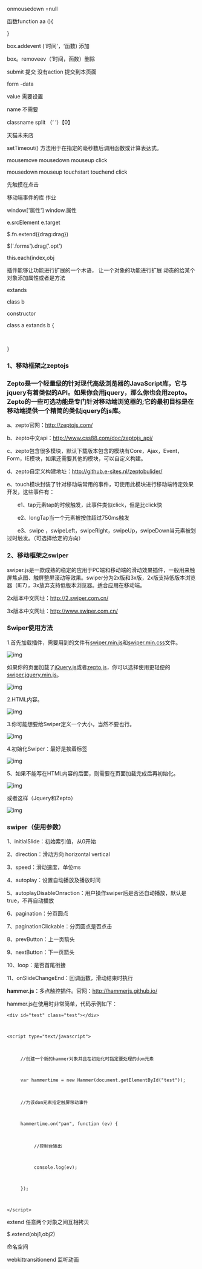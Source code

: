 onmousedown     =null   

函数function aa (){

}



box.addevent    ('时间'，‘函数)  添加

box。removeev（’时间，函数）删除

submit   提交  没有action  提交到本页面

form -data

value 需要设置

name  不需要

classname split （‘ ’）【0】

天猫未来店

setTimeout() 方法用于在指定的毫秒数后调用函数或计算表达式。 

mousemove    mousedown mouseup click

mousedown   mouseup touchstart  touchend   click

先触摸在点击

移动端事件的库  作业

window['属性']   window.属性

e.srcElement   e.target

$.fn.extend({drag:drag})

$('.forms').drag('.opt')

this.each(index,obj

插件能够让功能进行扩展的一个术语，   让一个对象的功能进行扩展   动态的给某个对象添加属性或者是方法

extands   

class    b

constructor  

class a  extands b {

​	 

}

### 1、移动框架之zeptojs

### Zepto是一个轻量级的针对现代高级浏览器的JavaScript库，它与jquery有着类似的API。如果你会用jquery，那么你也会用zepto。Zepto的一些可选功能是专门针对移动端浏览器的;它的最初目标是在移动端提供一个精简的类似jquery的js库。

a、zepto官网：http://zeptojs.com/

b、zepto中文api：http://www.css88.com/doc/zeptojs_api/

c、zepto包含很多模块，默认下载版本包含的模块有Core，Ajax，Event，Form，IE模块，如果还需要其他的模块，可以自定义构建。

d、zepto自定义构建地址：http://github.e-sites.nl/zeptobulider/

e、touch模块封装了针对移动端常用的事件，可使用此模块进行移动端特定效果开发，这些事件有：

　　e1、tap元素tap的时候触发，此事件类似click，但是比click快

　　e2、longTap当一个元素被按住超过750ms触发

　　e3、swipe ，swipeLeft，swipeRight，swipeUp，swipeDown当元素被划过时触发。（可选择给定的方向）

### 2、移动框架之swiper

swiper.js是一款成熟的稳定的应用于PC端和移动端的滑动效果插件，一般用来触屏焦点图、触屏整屏滚动等效果。swiper分为2x版和3x版，2x版支持低版本浏览器（IE7），3x放弃支持低版本浏览器。适合应用在移动端。

2x版本中文网址：http://2.swiper.com.cn/

3x版本中文网址：http://www.swiper.com.cn/

### Swiper使用方法

1.首先加载插件，需要用到的文件有[swiper.min.js](http://www.swiper.com.cn/download/index.html#file7)和[swiper.min.css](http://www.swiper.com.cn/download/index.html#file5)文件。

![img](https://images2015.cnblogs.com/blog/810514/201707/810514-20170724203303184-468683040.png)

如果你的页面加载了[jQuery.js](http://www.swiper.com.cn/download/index.html#file2)或者[zepto.js](http://www.swiper.com.cn/download/index.html#file3)，你可以选择使用更轻便的[swiper.jquery.min.js](http://www.swiper.com.cn/download/index.html#file4)。

![img](https://images2015.cnblogs.com/blog/810514/201707/810514-20170724203342918-126312265.png)

2.HTML内容。

![img](https://images2015.cnblogs.com/blog/810514/201707/810514-20170724203419793-275089966.png)

3.你可能想要给Swiper定义一个大小，当然不要也行。

![img](https://images2015.cnblogs.com/blog/810514/201707/810514-20170724203636715-1664685572.png)

4.初始化Swiper：最好是挨着</body>标签

![img](https://images2015.cnblogs.com/blog/810514/201707/810514-20170724203916653-852144702.png)

5、如果不能写在HTML内容的后面，则需要在页面加载完成后再初始化。

![img](https://images2015.cnblogs.com/blog/810514/201707/810514-20170724204004137-1745215421.png)

或者这样（Jquery和Zepto）

![img](https://images2015.cnblogs.com/blog/810514/201707/810514-20170724204121199-11323316.png)

### **swiper（使用参数）**

1、initialSlide：初始索引值，从0开始

2、direction：滑动方向 horizontal  vertical

3、speed：滑动速度，单位ms

4、autoplay：设置自动播放及播放时间

5、autoplayDisableOnraction：用户操作swiper后是否还自动播放，默认是true，不再自动播放

6、pagination：分页圆点

7、paginationClickable：分页圆点是否点击

8、prevButton：上一页箭头

9、nextButton：下一页箭头

10、loop：是否首尾衔接

11、onSlideChangeEnd：回调函数，滑动结束时执行

**hammer.js**：多点触控插件。官网：<http://hammerjs.github.io/>

hammer.js在使用时非常简单，代码示例如下：

```
<div id="test" class="test"></div>  



<script type="text/javascript">  



     //创建一个新的hammer对象并且在初始化时指定要处理的dom元素  



     var hammertime = new Hammer(document.getElementById("test"));  



     //为该dom元素指定触屏移动事件  



     hammertime.on("pan", function (ev) {  



          //控制台输出  



          console.log(ev);  



     });  



</script>
```
extend   任意两个对象之间互相拷贝

$.extend(obj1,obj2)

命名空间  

webkittransitionend   监听动画